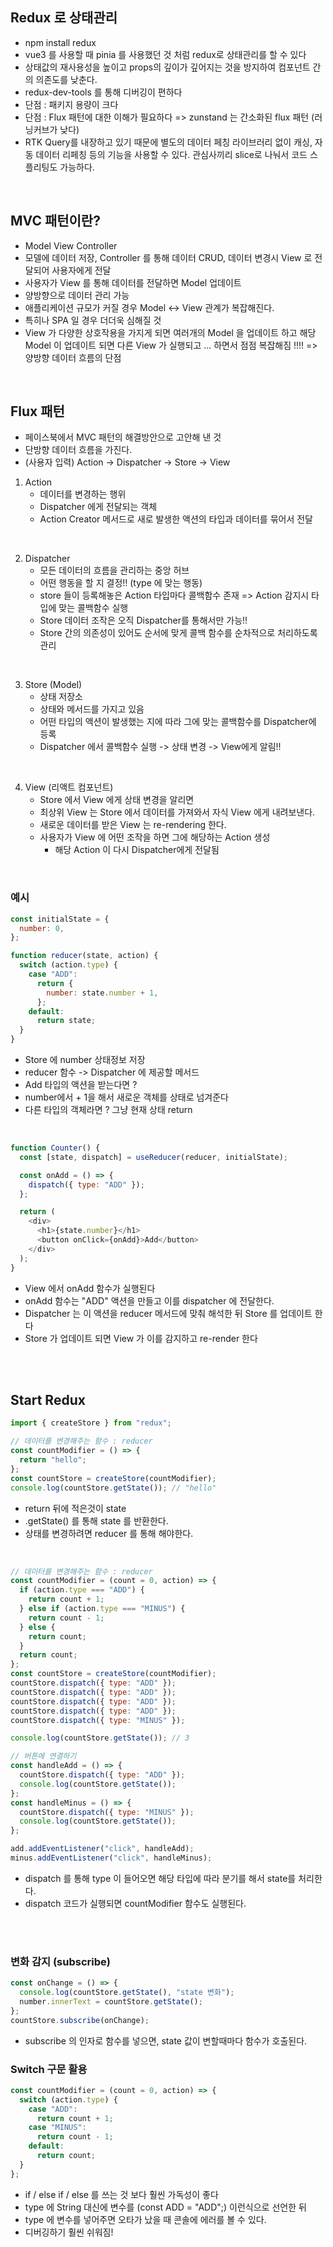 ## Redux 로 상태관리

- npm install redux
- vue3 를 사용할 때 pinia 를 사용했던 것 처럼 redux로 상태관리를 할 수 있다
- 상태값의 재사용성을 높이고 props의 깊이가 깊어지는 것을 방지하여 컴포넌트 간의 의존도를 낮춘다.
- redux-dev-tools 를 통해 디버깅이 편하다
- 단점 : 패키지 용량이 크다
- 단점 : Flux 패턴에 대한 이해가 필요하다
  => zunstand 는 간소화된 flux 패턴 (러닝커브가 낮다)
- RTK Query를 내장하고 있기 때문에 별도의 데이터 페칭 라이브러리 없이 캐싱, 자동 데이터 리페칭 등의 기능을 사용할 수 있다. 관심사끼리 slice로 나눠서 코드 스플리팅도 가능하다.

<br>

## MVC 패턴이란?

- Model View Controller
- 모델에 데이터 저장, Controller 를 통해 데이터 CRUD, 데이터 변경시 View 로 전달되어 사용자에게 전달
- 사용자가 View 를 통해 데이터를 전달하면 Model 업데이트
- 양방향으로 데이터 관리 가능
- 애플리케이션 규모가 커질 경우 Model <-> View 관계가 복잡해진다.
- 특히나 SPA 일 경우 더더욱 심해질 것
- View 가 다양한 상호작용을 가지게 되면 여러개의 Model 을 업데이트 하고 해당 Model 이 업데이트 되면 다른 View 가 실행되고 ... 하면서 점점 복잡해짐 !!!!
  => 양방향 데이터 흐름의 단점

<br>

## Flux 패턴

- 페이스북에서 MVC 패턴의 해결방안으로 고안해 낸 것
- 단방향 데이터 흐름을 가진다.
- (사용자 입력) Action -> Dispatcher -> Store -> View

1. Action
   - 데이터를 변경하는 행위
   - Dispatcher 에게 전달되는 객체
   - Action Creator 메서드로 새로 발생한 액션의 타입과 데이터를 묶어서 전달

<br>

2. Dispatcher
   - 모든 데이터의 흐름을 관리하는 중앙 허브
   - 어떤 행동을 할 지 결정!! (type 에 맞는 행동)
   - store 들이 등록해놓은 Action 타입마다 콜백함수 존재 => Action 감지시 타입에 맞는 콜백함수 실행
   - Store 데이터 조작은 오직 Dispatcher를 통해서만 가능!!
   - Store 간의 의존성이 있어도 순서에 맞게 콜백 함수를 순차적으로 처리하도록 관리

<br>

3. Store (Model)
   - 상태 저장소
   - 상태와 메서드를 가지고 있음
   - 어떤 타입의 액션이 발생했는 지에 따라 그에 맞는 콜백함수를 Dispatcher에 등록
   - Dispatcher 에서 콜백함수 실행 -> 상태 변경 -> View에게 알림!!

<br>

4. View (리액트 컴포넌트)
   - Store 에서 View 에게 상태 변경을 알리면
   - 최상위 View 는 Store 에서 데이터를 가져와서 자식 View 에게 내려보낸다.
   - 새로운 데이터를 받은 View 는 re-rendering 한다.
   - 사용자가 View 에 어떤 조작을 하면 그에 해당하는 Action 생성
     - 해당 Action 이 다시 Dispatcher에게 전달됨

<br>

### 예시

```javascript
const initialState = {
  number: 0,
};

function reducer(state, action) {
  switch (action.type) {
    case "ADD":
      return {
        number: state.number + 1,
      };
    default:
      return state;
  }
}
```

- Store 에 number 상태정보 저장
- reducer 함수 -> Dispatcher 에 제공할 메서드
- Add 타입의 액션을 받는다면 ?
- number에서 + 1을 해서 새로운 객체를 상태로 넘겨준다
- 다른 타입의 객체라면 ? 그냥 현재 상태 return

<br>

```javascript
function Counter() {
  const [state, dispatch] = useReducer(reducer, initialState);

  const onAdd = () => {
    dispatch({ type: "ADD" });
  };

  return (
    <div>
      <h1>{state.number}</h1>
      <button onClick={onAdd}>Add</button>
    </div>
  );
}
```

- View 에서 onAdd 함수가 실행된다
- onAdd 함수는 "ADD" 액션을 만들고 이를 dispatcher 에 전달한다.
- Dispatcher 는 이 액션을 reducer 메서드에 맞춰 해석한 뒤 Store 를 업데이트 한다
- Store 가 업데이트 되면 View 가 이를 감지하고 re-render 한다

<br>
<br>

## Start Redux

```javascript
import { createStore } from "redux";

// 데이터를 변경해주는 함수 : reducer
const countModifier = () => {
  return "hello";
};
const countStore = createStore(countModifier);
console.log(countStore.getState()); // "hello"
```

- return 뒤에 적은것이 state
- .getState() 를 통해 state 를 반환한다.
- 상태를 변경하려면 reducer 를 통해 해야한다.

<br>

```javascript
// 데이터를 변경해주는 함수 : reducer
const countModifier = (count = 0, action) => {
  if (action.type === "ADD") {
    return count + 1;
  } else if (action.type === "MINUS") {
    return count - 1;
  } else {
    return count;
  }
  return count;
};
const countStore = createStore(countModifier);
countStore.dispatch({ type: "ADD" });
countStore.dispatch({ type: "ADD" });
countStore.dispatch({ type: "ADD" });
countStore.dispatch({ type: "ADD" });
countStore.dispatch({ type: "MINUS" });

console.log(countStore.getState()); // 3

// 버튼에 연결하기
const handleAdd = () => {
  countStore.dispatch({ type: "ADD" });
  console.log(countStore.getState());
};
const handleMinus = () => {
  countStore.dispatch({ type: "MINUS" });
  console.log(countStore.getState());
};

add.addEventListener("click", handleAdd);
minus.addEventListener("click", handleMinus);
```

- dispatch 를 통해 type 이 들어오면 해당 타입에 따라 분기를 해서 state를 처리한다.
- dispatch 코드가 실행되면 countModifier 함수도 실행된다.

<br>
<br>

### 변화 감지 (subscribe)

```javascript
const onChange = () => {
  console.log(countStore.getState(), "state 변화");
  number.innerText = countStore.getState();
};
countStore.subscribe(onChange);
```

- subscribe 의 인자로 함수를 넣으면, state 값이 변할때마다 함수가 호출된다.

### Switch 구문 활용

```javascript
const countModifier = (count = 0, action) => {
  switch (action.type) {
    case "ADD":
      return count + 1;
    case "MINUS":
      return count - 1;
    default:
      return count;
  }
};
```

- if / else if / else 를 쓰는 것 보다 훨씬 가독성이 좋다
- type 에 String 대신에 변수를 (const ADD = "ADD";) 이런식으로 선언한 뒤
- type 에 변수를 넣어주면 오타가 났을 때 콘솔에 에러를 볼 수 있다.
- 디버깅하기 훨씬 쉬워짐!
